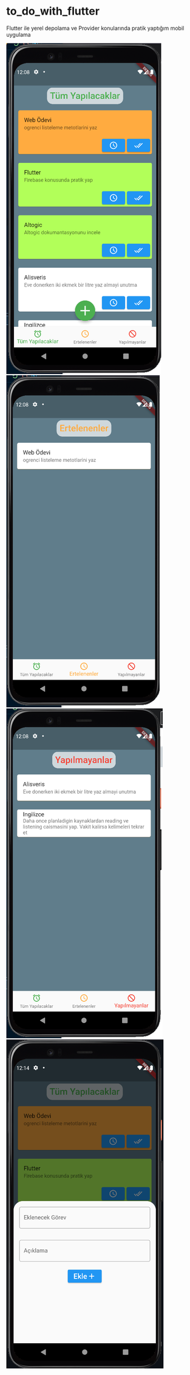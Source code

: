# to_do_with_flutter
Flutter ile yerel depolama ve Provider konularında pratik yaptığım mobil uygulama

![Uygulama İçi Görsel](https://github.com/leventsrr/to_do_with_flutter/blob/main/assets/a.PNG)
![Uygulama İçi Görsel](https://github.com/leventsrr/to_do_with_flutter/blob/main/assets/b.PNG)
![Uygulama İçi Görsel](https://github.com/leventsrr/to_do_with_flutter/blob/main/assets/c.PNG)
![Uygulama İçi Görsel](https://github.com/leventsrr/to_do_with_flutter/blob/main/assets/d.PNG)
